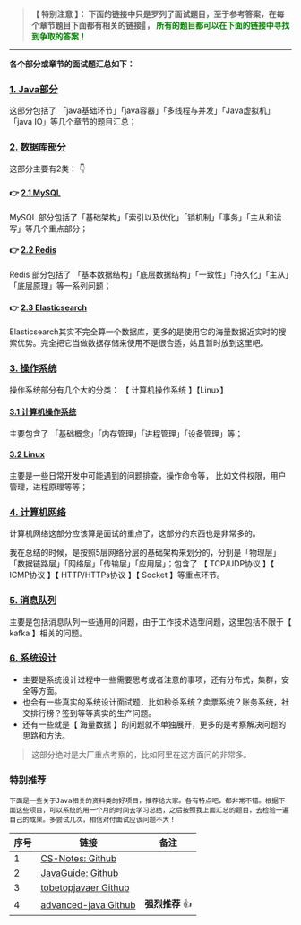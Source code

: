 
> **【 特别注意 】： 下面的链接中只是罗列了面试题目，至于参考答案，在每个章节题目下面都有相关的链接🔗， <font color=green>所有的题目都可以在下面的链接中寻找到争取的答案！</font>**

--- 

**各个部分或章节的面试题汇总如下：** 


###  [1. Java部分](https://github.com/geekibli/java-interview/blob/main/mds/Java.md)

这部分包括了 「java基础环节」「java容器」「多线程与并发」「Java虚拟机」「java IO」等几个章节的题目汇总；

### [2. 数据库部分]()

这部分主要有2类： 👇


#### 👉  [2.1 MySQL](https://github.com/geekibli/java-interview/blob/main/mds/MySQL.md)
  
MySQL 部分包括了「基础架构」「索引以及优化」「锁机制」「事务」「主从和读写」等几个重点部分；

#### 👉  [2.2 Redis](https://github.com/geekibli/java-interview/blob/main/mds/Redis.md)

Redis 部分包括了 「基本数据结构」「底层数据结构」「一致性」「持久化」「主从」「底层原理」等一系列问题；

#### 👉 [2.3 Elasticsearch](https://github.com/geekibli/java-interview/blob/main/mds/Elasticsearch.md)

Elasticsearch其实不完全算一个数据库，更多的是使用它的海量数据近实时的搜索优势。完全把它当做数据存储来使用不是很合适，姑且暂时放到这里吧。

### [3. 操作系统](https://github.com/geekibli/java-interview/blob/main/mds/Computer%20OS.md)

操作系统部分有几个大的分类： 【 计算机操作系统 】【Linux】

#### [3.1 计算机操作系统](https://github.com/geekibli/java-interview/blob/main/mds/Computer%20OS.md)

主要包含了 「基础概念」「内存管理」「进程管理」「设备管理」等；

#### [3.2 Linux](https://github.com/geekibli/java-interview/blob/main/mds/Computer%20OS.md)

主要是一些日常开发中可能遇到的问题排查，操作命令等， 比如文件权限，用户管理，进程原理等等；

### [4. 计算机网络](https://github.com/geekibli/java-interview/blob/main/mds/Computer%20Network.md)

计算机网络这部分应该算是面试的重点了，这部分的东西也是非常多的。  

我在总结的时候，是按照5层网络分层的基础架构来划分的，分别是「物理层」「数据链路层」「网络层」「传输层」「应用层」；包含了 【 TCP/UDP协议 】【 ICMP协议 】【 HTTP/HTTPs协议 】【 Socket 】等重点环节。

### [5. 消息队列](https://github.com/geekibli/java-interview/blob/main/mds/Message%20Queue.md)

主要是包括消息队列一些通用的问题，由于工作技术选型问题，这里包括不限于【 kafka 】相关的问题。

### [6. 系统设计](https://github.com/geekibli/java-interview/blob/main/mds/System%20Design.md)

- 主要是系统设计过程中一些需要思考或者注意的事项，还有分布式，集群，安全等方面。  
- 也会有一些真实的系统设计面试题，比如秒杀系统？卖票系统？账务系统，社交排行榜？签到等等真实的生产问题。 
- 还有一些就是【 海量数据 】的问题就不单独展开，更多的是考察解决问题的思路和方法。

> 这部分绝对是大厂重点考察的，比如阿里在这方面问的非常多。


### 特别推荐

```
下面是一些关于Java相关的资料类的好项目，推荐给大家。各有特点吧，都非常不错。根据下面这些项目，可以系统的用一个月的时间去学习总结，之后按照我上面汇总的题目，去检验一遍自己的成果。多尝试几次，相信对付面试应该问题不大！
```

| 序号| 链接 | 备注 | 
| ---- | ---- | ---- | 
| 1 | [CS-Notes: Github](https://github.com/CyC2018/CS-Notes) |  |
| 2 | [JavaGuide: Github](https://github.com/Snailclimb/JavaGuide) | |
|3 | [tobetopjavaer Github](http://hollischuang.gitee.io/tobetopjavaer/#/) | |
|4 |  [advanced-java Github](https://github.com/doocs/advanced-java)  | **强烈推荐** 👍 |







